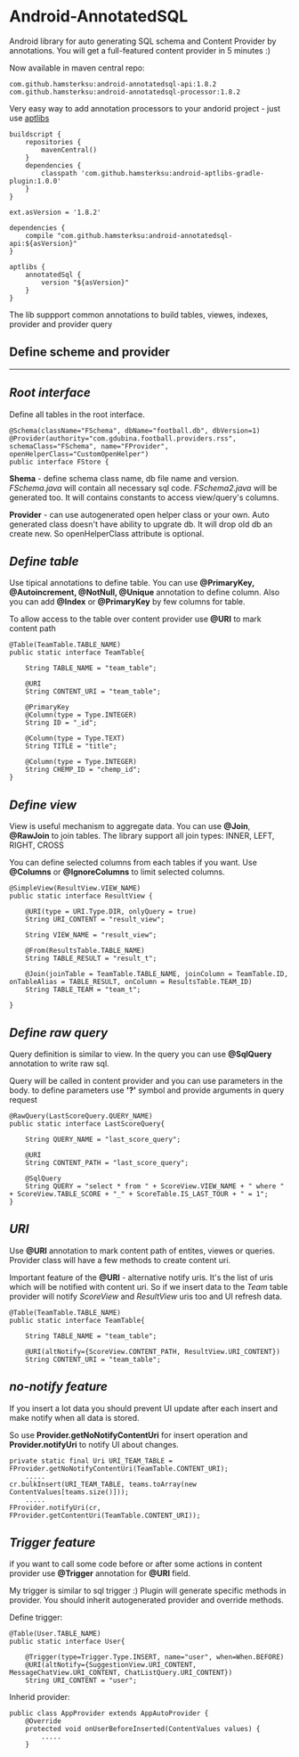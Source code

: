 Android-AnnotatedSQL
====================

Android library for auto generating SQL schema and Content Provider by annotations. You will get a full-featured content provider in 5 minutes :)

Now available in maven central repo:

	com.github.hamsterksu:android-annotatedsql-api:1.8.2
	com.github.hamsterksu:android-annotatedsql-processor:1.8.2

Very easy way to add annotation processors to your andorid project - just use [aptlibs][3] 

	buildscript {
		repositories {
			mavenCentral()
		}
		dependencies {
			classpath 'com.github.hamsterksu:android-aptlibs-gradle-plugin:1.0.0'
		}
	}
	
	ext.asVersion = '1.8.2'

	dependencies {
		compile "com.github.hamsterksu:android-annotatedsql-api:${asVersion}"
	}
	
	aptlibs {
		annotatedSql {
			version "${asVersion}"
		}
	}



The lib suppport common annotations to build tables, viewes, indexes, provider and provider query 

Define scheme and provider
--------
----------
*Root interface*
--------
Define all tables in the root interface. 

    @Schema(className="FSchema", dbName="football.db", dbVersion=1)
    @Provider(authority="com.gdubina.football.providers.rss", schemaClass="FSchema", name="FProvider", openHelperClass="CustomOpenHelper")
    public interface FStore {

**Shema** - define schema class name, db file name and version. *FSchema.java* will contain all necessary sql code. *FSchema2.java* will be generated too. It will contains constants to access view/query's columns. 

**Provider** - can use autogenerated open helper class or your own.
Auto generated class doesn't have ability to upgrate db. It will drop old db an create new. So openHelperClass attribute is optional.

*Define table*
----------------
Use tipical annotations to define table.
You can use **@PrimaryKey, @Autoincrement, @NotNull, @Unique** annotation to define column. Also you can add **@Index** or **@PrimaryKey** by few columns for table.

To allow access to the table over content provider use **@URI** to mark content path 

    @Table(TeamTable.TABLE_NAME)
    public static interface TeamTable{
		
        String TABLE_NAME = "team_table";
		
		@URI
		String CONTENT_URI = "team_table";

		@PrimaryKey
		@Column(type = Type.INTEGER)
		String ID = "_id";
		
		@Column(type = Type.TEXT)
		String TITLE = "title";
		
		@Column(type = Type.INTEGER)
		String CHEMP_ID = "chemp_id";
	}
*Define view*
----------------
View is useful mechanism to aggregate data. You can use **@Join**, **@RawJoin** to join tables. The library support all join types: INNER, LEFT, RIGHT, CROSS

You can define selected columns from each tables if you want. Use **@Columns** or **@IgnoreColumns** to limit selected columns. 
 

	@SimpleView(ResultView.VIEW_NAME)
	public static interface ResultView {

		@URI(type = URI.Type.DIR, onlyQuery = true)
		String URI_CONTENT = "result_view";

		String VIEW_NAME = "result_view";

		@From(ResultsTable.TABLE_NAME)
		String TABLE_RESULT = "result_t";

		@Join(joinTable = TeamTable.TABLE_NAME, joinColumn = TeamTable.ID, onTableAlias = TABLE_RESULT, onColumn = ResultsTable.TEAM_ID)
		String TABLE_TEAM = "team_t";
		
	}

*Define raw query*
----------------
Query definition is similar to view. In the query you can use **@SqlQuery** annotation to write raw sql.

Query will be called in content provider and you can use parameters in the body. to define parameters use **'?'** symbol and provide arguments in query request

	@RawQuery(LastScoreQuery.QUERY_NAME)
	public static interface LastScoreQuery{
		
		String QUERY_NAME = "last_score_query";
		
		@URI
		String CONTENT_PATH = "last_score_query";
		
		@SqlQuery
		String QUERY = "select * from " + ScoreView.VIEW_NAME + " where " + ScoreView.TABLE_SCORE + "_" + ScoreTable.IS_LAST_TOUR + " = 1";
	}

*URI*
----------------
Use **@URI** annotation to mark content path of entites, viewes or queries. Provider class will have a few methods to create content uri. 

Important feature of the **@URI** - alternative notify uris. It's the list of uris which will be notified with content uri. 
So if we insert data to the *Team* table provider will notify *ScoreView* and *ResultView* uris too and UI refresh data.


	@Table(TeamTable.TABLE_NAME)
	public static interface TeamTable{
		
		String TABLE_NAME = "team_table";
		
		@URI(altNotify={ScoreView.CONTENT_PATH, ResultView.URI_CONTENT})
		String CONTENT_URI = "team_table";


*no-notify feature*
----------------
If you insert a lot data you should prevent UI update after each insert and make notify when all data is stored.

So use **Provider.getNoNotifyContentUri** for insert operation 
and **Provider.notifyUri** to notify UI about changes.

	private static final Uri URI_TEAM_TABLE = FProvider.getNoNotifyContentUri(TeamTable.CONTENT_URI);
    	.....
    cr.bulkInsert(URI_TEAM_TABLE, teams.toArray(new ContentValues[teams.size()]));
    	.....
    FProvider.notifyUri(cr, FProvider.getContentUri(TeamTable.CONTENT_URI));

*Trigger feature*
----------------
if you want to call some code before or after some actions in content provider use **@Trigger** annotation for **@URI** field.

My trigger is similar to sql trigger :) Plugin will generate specific methods in provider. You should inherit autogenerated provider and override methods. 

Define trigger:

	@Table(User.TABLE_NAME)
	public static interface User{

		@Trigger(type=Trigger.Type.INSERT, name="user", when=When.BEFORE)
		@URI(altNotify={SuggestionView.URI_CONTENT, MessageChatView.URI_CONTENT, ChatListQuery.URI_CONTENT})
		String URI_CONTENT = "user";

Inherid provider:

    public class AppProvider extends AppAutoProvider {
        @Override
    	protected void onUserBeforeInserted(ContentValues values) {
            .....
        }
    


  [1]: http://dl.dropbox.com/u/8604560/plugins/annotatedsql
  [2]: https://github.com/hamsterksu/Android-AnnotatedSQL
  [3]: https://github.com/hamsterksu/android-aptlibs-gradle-plugin

